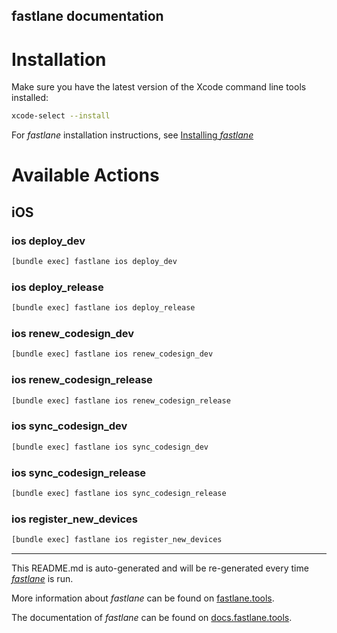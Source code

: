 fastlane documentation
----

# Installation

Make sure you have the latest version of the Xcode command line tools installed:

```sh
xcode-select --install
```

For _fastlane_ installation instructions, see [Installing _fastlane_](https://docs.fastlane.tools/#installing-fastlane)

# Available Actions

## iOS

### ios deploy_dev

```sh
[bundle exec] fastlane ios deploy_dev
```



### ios deploy_release

```sh
[bundle exec] fastlane ios deploy_release
```



### ios renew_codesign_dev

```sh
[bundle exec] fastlane ios renew_codesign_dev
```



### ios renew_codesign_release

```sh
[bundle exec] fastlane ios renew_codesign_release
```



### ios sync_codesign_dev

```sh
[bundle exec] fastlane ios sync_codesign_dev
```



### ios sync_codesign_release

```sh
[bundle exec] fastlane ios sync_codesign_release
```



### ios register_new_devices

```sh
[bundle exec] fastlane ios register_new_devices
```



----

This README.md is auto-generated and will be re-generated every time [_fastlane_](https://fastlane.tools) is run.

More information about _fastlane_ can be found on [fastlane.tools](https://fastlane.tools).

The documentation of _fastlane_ can be found on [docs.fastlane.tools](https://docs.fastlane.tools).

